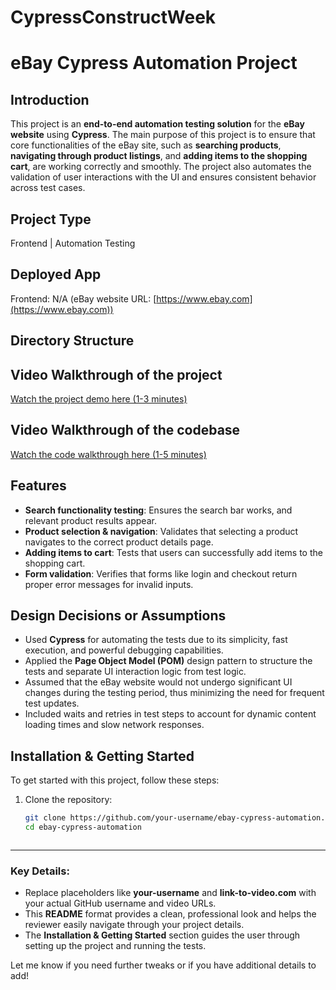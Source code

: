 # CypressConstructWeek

# eBay Cypress Automation Project

## Introduction
This project is an **end-to-end automation testing solution** for the **eBay website** using **Cypress**. The main purpose of this project is to ensure that core functionalities of the eBay site, such as **searching products**, **navigating through product listings**, and **adding items to the shopping cart**, are working correctly and smoothly. The project also automates the validation of user interactions with the UI and ensures consistent behavior across test cases.

## Project Type
Frontend | Automation Testing

## Deployed App
Frontend: N/A (eBay website URL: [https://www.ebay.com](https://www.ebay.com))

## Directory Structure



## Video Walkthrough of the project
[Watch the project demo here (1-3 minutes)](https://link-to-video.com)

## Video Walkthrough of the codebase
[Watch the code walkthrough here (1-5 minutes)](https://link-to-video.com)

## Features
- **Search functionality testing**: Ensures the search bar works, and relevant product results appear.
- **Product selection & navigation**: Validates that selecting a product navigates to the correct product details page.
- **Adding items to cart**: Tests that users can successfully add items to the shopping cart.
- **Form validation**: Verifies that forms like login and checkout return proper error messages for invalid inputs.

## Design Decisions or Assumptions
- Used **Cypress** for automating the tests due to its simplicity, fast execution, and powerful debugging capabilities.
- Applied the **Page Object Model (POM)** design pattern to structure the tests and separate UI interaction logic from test logic.
- Assumed that the eBay website would not undergo significant UI changes during the testing period, thus minimizing the need for frequent test updates.
- Included waits and retries in test steps to account for dynamic content loading times and slow network responses.

## Installation & Getting Started
To get started with this project, follow these steps:

1. Clone the repository:
   ```bash
   git clone https://github.com/your-username/ebay-cypress-automation.git
   cd ebay-cypress-automation



---

### Key Details:
- Replace placeholders like **your-username** and **link-to-video.com** with your actual GitHub username and video URLs.
- This **README** format provides a clean, professional look and helps the reviewer easily navigate through your project details.
- The **Installation & Getting Started** section guides the user through setting up the project and running the tests.

Let me know if you need further tweaks or if you have additional details to add!
